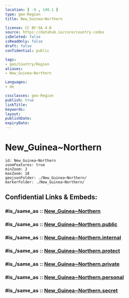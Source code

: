 ```yaml
---
location: [ -9 , 148.1 ] 
type: geo-Region
title: New_Guinea~Northern

license: CC BY-SA 4.0
source: https://datahub.io/core/country-codes
isDeleted: false
isReadOnly: false
draft: false
confidential: public

tags:
- geo/Country/Region
aliases:
- New_Guinea~Northern

Languages:
- de

cssclasses: geo-Region
publish: true
linkTitle: 
keywords: 
layout: 
publishDate: 
expiryDate: 
---
```


# New_Guinea~Northern

```leaflet
id: New_Guinea~Northern
zoomFeatures: true 
minZoom: 2 
maxZoom: 18
geojsonFolder: ./New_Guinea~Northern/
markerFolder: ./New_Guinea~Northern/
```


## Confidential Links & Embeds: 

### #is_/same_as :: [New_Guinea~Northern](/_Standards/Earth/Continent/Asia/Asia~South~East/Malay_Archipelago/Papua-New_Guinea/Provinces~Papua/New_Guinea~Northern.md) 

### #is_/same_as :: [New_Guinea~Northern.public](/_public/Earth/Continent/Asia/Asia~South~East/Malay_Archipelago/Papua-New_Guinea/Provinces~Papua/New_Guinea~Northern.public.md) 

### #is_/same_as :: [New_Guinea~Northern.internal](/_internal/Earth/Continent/Asia/Asia~South~East/Malay_Archipelago/Papua-New_Guinea/Provinces~Papua/New_Guinea~Northern.internal.md) 

### #is_/same_as :: [New_Guinea~Northern.protect](/_protect/Earth/Continent/Asia/Asia~South~East/Malay_Archipelago/Papua-New_Guinea/Provinces~Papua/New_Guinea~Northern.protect.md) 

### #is_/same_as :: [New_Guinea~Northern.private](/_private/Earth/Continent/Asia/Asia~South~East/Malay_Archipelago/Papua-New_Guinea/Provinces~Papua/New_Guinea~Northern.private.md) 

### #is_/same_as :: [New_Guinea~Northern.personal](/_personal/Earth/Continent/Asia/Asia~South~East/Malay_Archipelago/Papua-New_Guinea/Provinces~Papua/New_Guinea~Northern.personal.md) 

### #is_/same_as :: [New_Guinea~Northern.secret](/_secret/Earth/Continent/Asia/Asia~South~East/Malay_Archipelago/Papua-New_Guinea/Provinces~Papua/New_Guinea~Northern.secret.md)

